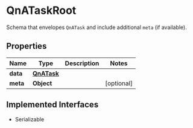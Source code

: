 

# QnATaskRoot

Schema that envelopes `QnATask` and include additional `meta` (if available).

## Properties

Name | Type | Description | Notes
------------ | ------------- | ------------- | -------------
**data** | [**QnATask**](QnATask.md) |  | 
**meta** | **Object** |  |  [optional]


## Implemented Interfaces

* Serializable


